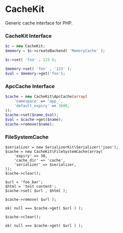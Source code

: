 CacheKit
========
Generic cache interface for PHP.

### CacheKit Interface

```php
$c = new CacheKit;
$memory = $c->createBackend( 'MemoryCache' );

$c->set( 'foo' , 123 );

$memory->set( 'foo' , '123' );
$val = $memory->get('foo');
```

### ApcCache Interface

```php
$cache = new CacheKit\ApcCache(array( 
    'namespace' => 'app_',
    'default_expiry' => 3600,
));
$cache->set($name,$val);
$val = $cache->get($name);
$cache->remove($name);
```


### FileSystemCache

```
$serializer = new SerializerKit\Serializer('json');
$cache = new CacheKit\FileSystemCache(array( 
    'expiry' => 30,
    'cache_dir' => 'cache',
    'serializer' => $serializer,
));
$cache->clear();

$url = 'foo_bar';
$html = 'test content';
$cache->set( $url , $html );

$cache->remove( $url );

ok( null === $cache->get( $url ) );

$cache->clear();

ok( null === $cache->get( $url ) );
```

